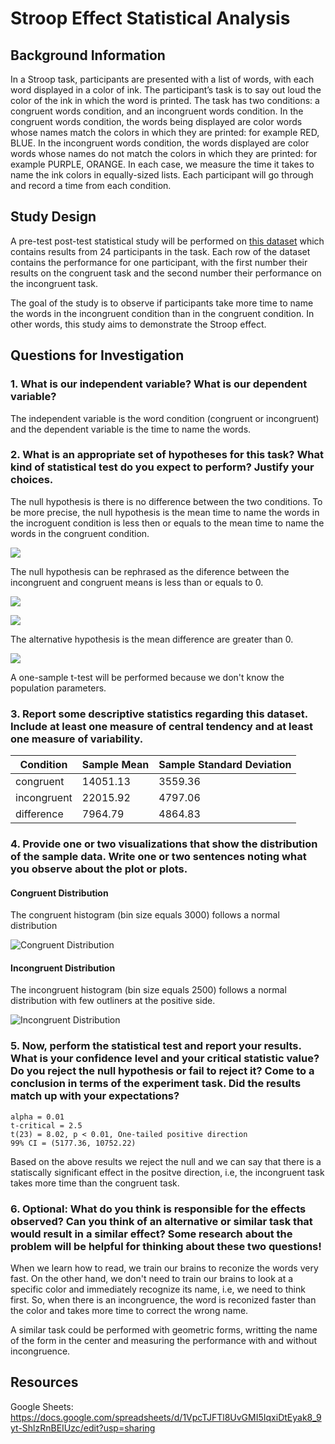 # Stroop Effect Statistical Analysis 

## Background Information
In a Stroop task, participants are presented with a list of words, with each word displayed in a color of ink. The participant’s task is to say out loud the color of the ink in which the word is printed. The task has two conditions: a congruent words condition, and an incongruent words condition. In the congruent words condition, the words being displayed are color words whose names match the colors in which they are printed: for example RED, BLUE. In the incongruent words condition, the words displayed are color words whose names do not match the colors in which they are printed: for example PURPLE, ORANGE. In each case, we measure the time it takes to name the ink colors in equally-sized lists. Each participant will go through and record a time from each condition.

## Study Design
A pre-test post-test statistical study will be performed on [this dataset](https://github.com/gerosa/udacity-data-analyst/blob/master/P1/stroopdata.csv) which contains results from 24 participants in the task. Each row of the dataset contains the performance for one participant, with the first number their results on the congruent task and the second number their performance on the incongruent task.

The goal of the study is to observe if participants take more time to name the words in the incongruent condition than in the congruent condition. In other words, this study aims to demonstrate the Stroop effect. 

## Questions for Investigation

### 1. What is our independent variable? What is our dependent variable?
The independent variable is the word condition (congruent or incongruent) and the dependent variable is the time to name the words.

### 2. What is an appropriate set of hypotheses for this task? What kind of statistical test do you expect to perform? Justify your choices.
The null hypothesis is there is no difference between the two conditions. To be more precise, the null hypothesis is the mean time to name the words in the incroguent condition is less then or equals to the mean time to name the words in the congruent condition.

![](https://render.githubusercontent.com/render/math?math=H_0%3A%20%20%5Cmu_i%20%20%5Cleq%20%20%5Cmu_c)

The null hypothesis can be rephrased as the diference between the incongruent and congruent means is less than or equals to 0.

![](https://render.githubusercontent.com/render/math?math=H_0%3A%20%5Cmu_i%20-%20%5Cmu_c%20%20%5Cleq%200)

![](https://render.githubusercontent.com/render/math?math=H_0%3A%20%20%5Cmu_D%20%20%5Cleq%200)

The alternative hypothesis is the mean difference are greater than 0.

![](https://render.githubusercontent.com/render/math?math=H_0%3A%20%20%5Cmu_D%20%3E%200)

A one-sample t-test will be performed because we don't know the population parameters.  

### 3. Report some descriptive statistics regarding this dataset. Include at least one measure of central tendency and at least one measure of variability.

| Condition        | Sample Mean  | Sample Standard Deviation    |
| ---------------- | ------------ | -----------------------------|
| congruent        | 14051.13     | 3559.36                      |
| incongruent      | 22015.92     | 4797.06                      |
| difference       | 7964.79      | 4864.83                      |

### 4. Provide one or two visualizations that show the distribution of the sample data. Write one or two sentences noting what you observe about the plot or plots.

#### Congruent Distribution
The congruent histogram (bin size equals 3000) follows a normal distribution

![Congruent Distribution](https://github.com/gerosa/udacity-data-analyst/blob/master/P1/congruent_distribution.png)



#### Incongruent Distribution
The incongruent histogram (bin size equals 2500) follows a normal distribution with few outliners at the positive side.

![Incongruent Distribution](https://github.com/gerosa/udacity-data-analyst/blob/master/P1/incongruent_distribution.png)

### 5. Now, perform the statistical test and report your results. What is your confidence level and your critical statistic value? Do you reject the null hypothesis or fail to reject it? Come to a conclusion in terms of the experiment task. Did the results match up with your expectations?
```
alpha = 0.01
t-critical = 2.5
t(23) = 8.02, p < 0.01, One-tailed positive direction
99% CI = (5177.36, 10752.22)
```
Based on the above results we reject the null and we can say that there is a statiscally significant effect in the positve direction, i.e, the incongruent task takes more time than the congruent task.

### 6. Optional: What do you think is responsible for the effects observed? Can you think of an alternative or similar task that would result in a similar effect? Some research about the problem will be helpful for thinking about these two questions!
When we learn how to read, we train our brains to reconize the words very fast. On the other hand, we don't need to train our brains to look at a specific color and immediately recognize its name, i.e, we need to think first. So, when there is an incongruence, the word is reconized faster than the color and takes more time to correct the wrong name.

A similar task could be performed with geometric forms, writting the name of the form in the center and measuring the performance with and without incongruence.

## Resources
Google Sheets: https://docs.google.com/spreadsheets/d/1VpcTJFTl8UvGMI5IqxiDtEyak8_9yt-ShlzRnBEIUzc/edit?usp=sharing


